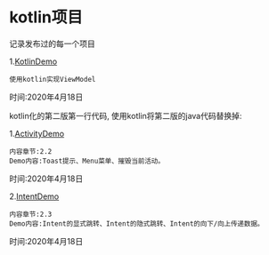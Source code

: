 # kotlin项目
记录发布过的每一个项目

1.[KotlinDemo](https://github.com/yi-sheep/KotlinDemo)

    使用kotlin实现ViewModel

时间:2020年4月18日

kotlin化的第二版第一行代码,
使用kotlin将第二版的java代码替换掉:

1.[ActivityDemo](https://github.com/yi-sheep/ActivityDemo)

    内容章节:2.2
    Demo内容:Toast提示、Menu菜单、摧毁当前活动。

时间:2020年4月18日

2.[IntentDemo](https://github.com/yi-sheep/IntentDemo)

    内容章节:2.3
    Demo内容:Intent的显式跳转、Intent的隐式跳转、Intent的向下/向上传递数据。

时间:2020年4月18日